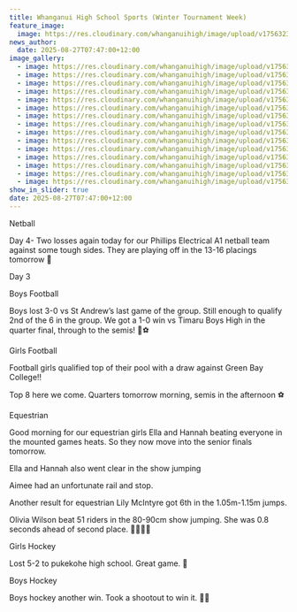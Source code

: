 ```yaml
---
title: Whanganui High School Sports (Winter Tournament Week)
feature_image:
  image: https://res.cloudinary.com/whanganuihigh/image/upload/v1756323823/News/winte13.jpg
news_author:
  date: 2025-08-27T07:47:00+12:00
image_gallery:
  - image: https://res.cloudinary.com/whanganuihigh/image/upload/v1756323825/News/winte1.jpg
  - image: https://res.cloudinary.com/whanganuihigh/image/upload/v1756323825/News/winte0.jpg
  - image: https://res.cloudinary.com/whanganuihigh/image/upload/v1756323824/News/winte3.jpg
  - image: https://res.cloudinary.com/whanganuihigh/image/upload/v1756323824/News/winte4.jpg
  - image: https://res.cloudinary.com/whanganuihigh/image/upload/v1756323824/News/winte2.jpg
  - image: https://res.cloudinary.com/whanganuihigh/image/upload/v1756323824/News/winte5.jpg
  - image: https://res.cloudinary.com/whanganuihigh/image/upload/v1756323824/News/winte6.jpg
  - image: https://res.cloudinary.com/whanganuihigh/image/upload/v1756323824/News/winte7.jpg
  - image: https://res.cloudinary.com/whanganuihigh/image/upload/v1756323823/News/winte8.jpg
  - image: https://res.cloudinary.com/whanganuihigh/image/upload/v1756323823/News/winte9.jpg
  - image: https://res.cloudinary.com/whanganuihigh/image/upload/v1756323823/News/winte11.jpg
  - image: https://res.cloudinary.com/whanganuihigh/image/upload/v1756323822/News/winte14.jpg
  - image: https://res.cloudinary.com/whanganuihigh/image/upload/v1756323822/News/winte10.jpg
  - image: https://res.cloudinary.com/whanganuihigh/image/upload/v1756323822/News/winte12.jpg
  - image: https://res.cloudinary.com/whanganuihigh/image/upload/v1756323822/News/winte.jpg
show_in_slider: true
date: 2025-08-27T07:47:00+12:00
---
```

Netball 

Day 4- Two losses again today for our Phillips Electrical A1 netball team against some tough sides. They are playing off in the 13-16 placings tomorrow 🏐

Day 3

Boys Football 

Boys lost 3-0 vs St Andrew’s last game of the group. Still enough to qualify 2nd of the 6 in the group. We got a 1-0 win vs Timaru Boys High in the quarter final, through to the semis! 🙌⚽️

Girls Football 

Football girls qualified top of their pool with a draw against Green Bay College!! 

Top 8 here we come. Quarters tomorrow morning, semis in the afternoon ⚽️

Equestrian 

Good morning for our equestrian girls Ella and Hannah beating everyone in the mounted games heats. So they now move into the senior finals tomorrow.

Ella and Hannah also went clear in the show jumping

Aimee had an unfortunate rail and stop. 

Another result for equestrian Lily McIntyre got 6th in the 1.05m-1.15m jumps. 

Olivia Wilson beat 51 riders in the 80-90cm show jumping. She was 0.8 seconds ahead of second place. 🏇🏻🎉👏

Girls Hockey 

Lost 5-2 to pukekohe high school. Great game. 🏑

Boys Hockey 

Boys hockey another win. Took a shootout  to win it. 🏑👏
